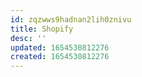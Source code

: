 ```yaml
---
id: zqzwws9hadnan2lih0znivu
title: Shopify
desc: ''
updated: 1654530812276
created: 1654530812276
---
```


